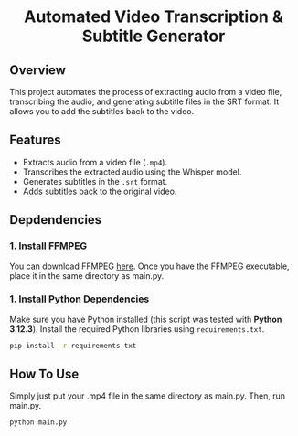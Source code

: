 <h1 align="center">Automated Video Transcription & Subtitle Generator</h1>

## Overview
This project automates the process of extracting audio from a video file, transcribing the audio, and generating subtitle files in the SRT format. It allows you to add the subtitles back to the video.

## Features
- Extracts audio from a video file (`.mp4`).
- Transcribes the extracted audio using the Whisper model.
- Generates subtitles in the `.srt` format.
- Adds subtitles back to the original video.

## Depdendencies

### 1. Install FFMPEG

You can download FFMPEG [here](https://www.ffmpeg.org/download.html). Once you have the FFMPEG executable, place it in the same directory as main.py.

### 1. Install Python Dependencies

Make sure you have Python installed (this script was tested with **Python 3.12.3**). Install the required Python libraries using `requirements.txt`.

```bash
pip install -r requirements.txt
```

## How To Use

Simply just put your .mp4 file in the same directory as main.py. Then, run main.py.

```bash
python main.py
```
